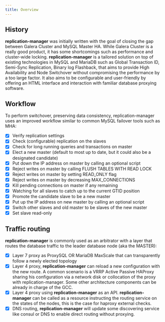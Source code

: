 ```yaml
---
title: Overview
---
```


## History

**replication-manager** was initially written with the goal of closing the gap between Galera Cluster and MySQL Master HA.
While Galera Cluster is a really good product, it has some shortcomings such as performance and cluster-wide locking.
**replication-manager** is a tailored solution on top of existing technologies in MySQL and MariaDB such as Global Transaction ID, Semi-Sync Replication, Binary log Flashback, that aims to provide High Availability and Node Switchover without compromising the performance by a too large factor.
It also aims to be configurable and user-friendly by offering an HTML interface and interaction with familiar database proxying software.

## Workflow

To perform switchover, preserving data consistency, replication-manager uses an improved workflow similar to common MySQL failover tools such as MHA:

  - [x] Verify replication settings
  - [x] Check (configurable) replication on the slaves
  - [x] Check for long running queries and transactions on master
  - [x] Elect a new master (default to most up to date, but it could also be a designated candidate)
  - [x] Put down the IP address on master by calling an optional script
  - [x] Reject writes on master by calling FLUSH TABLES WITH READ LOCK
  - [x] Reject writes on master by setting READ_ONLY flag
  - [x] Reject writes on master by decreasing MAX_CONNECTIONS
  - [x] Kill pending connections on master if any remaining
  - [x] Watching for all slaves to catch up to the current GTID position
  - [x] Promote the candidate slave to be a new master
  - [x] Put up the IP address on new master by calling an optional script
  - [x] Switch other slaves and old master to be slaves of the new master  
  - [x] Set slave read-only

## Traffic routing

__replication-manager__ is commonly used as an arbitrator with a layer that routes the database traffic to the leader database node (aka the MASTER):

  - [x] Layer 7 proxy as ProxySQL OR MariaDB MaxScale that can transparently follow a newly elected topology
  - [x] Layer 4 proxy, __replication-manager__ can reload a new configuration with the new route. A common scenario is a VRRP Active Passive HAProxy sharing his configuration via a network disk or collocation of the proxy with replication-manager. Some other architecture components can be already in charge of the GCC.             
  - [x] Layer 4 proxy using __replication-manager__ as an API. __replication-manager__ can be called as a resource instructing the routing service on the states of the nodes, this is the case for haproxy external checks.
  - [x] DNS routing, __replication-manager__  will update some discovering service like consul or DNS to enable direct routing without proxying.
